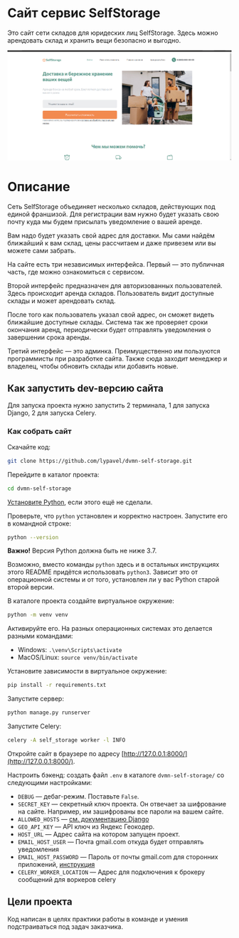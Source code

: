 # Сайт сервис SelfStorage

Это сайт сети складов для юридеских лиц SelfStorage. Здесь можно арендовать склад и хранить вещи безопасно и выгодно.

![Alt text](/storage/static/img/main_page.png "Главная страница")

# Описание

Сеть SelfStorage объединяет несколько складов, действующих под единой франшизой. Для регистрации вам нужно будет указать
свою почту куда мы будем присылать уведомление о вашей аренде.

Вам надо будет указать свой адрес для доставки. Мы сами найдём ближайший к вам склад, цены рассчитаем и даже привезем
или вы можете сами забрать.

На сайте есть три независимых интерфейса. Первый — это публичная часть, где можно ознакомиться с сервисом.

Второй интерфейс предназначен для авторизованных пользователей. Здесь происходит аренда складов. Пользователь видит
доступные склады и может арендовать склад.

После того как пользователь указал свой адрес, он сможет видеть ближайшие доступные склады. Система так же проверяет
сроки окончания аренд, периодически будет отправлять уведомления о завершении срока аренды.

Третий интерфейс — это админка. Преимущественно им пользуются программисты при разработке сайта. Также сюда заходит
менеджер и владелец, чтобы обновить склады или добавить новые.

## Как запустить dev-версию сайта

Для запуска проекта нужно запустить 2 терминала, 1 для запуска Django, 2 для запуска Celery.

### Как собрать сайт

Скачайте код:

```sh
git clone https://github.com/lypavel/dvmn-self-storage.git
```

Перейдите в каталог проекта:

```sh
cd dvmn-self-storage
```

[Установите Python](https://www.python.org/), если этого ещё не сделали.

Проверьте, что `python` установлен и корректно настроен. Запустите его в командной строке:

```sh
python --version
```

**Важно!** Версия Python должна быть не ниже 3.7.

Возможно, вместо команды `python` здесь и в остальных инструкциях этого README придётся использовать `python3`. Зависит
это от операционной системы и от того, установлен ли у вас Python старой второй версии.

В каталоге проекта создайте виртуальное окружение:

```sh
python -m venv venv
```

Активируйте его. На разных операционных системах это делается разными командами:

- Windows: `.\venv\Scripts\activate`
- MacOS/Linux: `source venv/bin/activate`

Установите зависимости в виртуальное окружение:

```sh
pip install -r requirements.txt
```

Запустите сервер:

```sh
python manage.py runserver
```

Запустите Celery:

```sh
celery -A self_storage worker -l INFO
```

Откройте сайт в браузере по адресу [http://127.0.0.1:8000/](http://127.0.0.1:8000/).

Настроить бэкенд: создать файл `.env` в каталоге `dvmn-self-storage/` со следующими настройками:

- `DEBUG` — дебаг-режим. Поставьте `False`.
- `SECRET_KEY` — секретный ключ проекта. Он отвечает за шифрование на сайте. Например, им зашифрованы все пароли на
  вашем сайте.
- `ALLOWED_HOSTS` — [см. документацию Django](https://docs.djangoproject.com/en/3.1/ref/settings/#allowed-hosts)
- `GEO_API_KEY` — API ключ из Яндекс Геокодер.
- `HOST_URL` — Адрес сайта на котором запущен проект.
- `EMAIL_HOST_USER` — Почта gmail.com откуда будет отправлять уведомления
- `EMAIL_HOST_PASSWORD` — Пароль от почты gmail.com для сторонних
  приложений, [инструкция](https://itsupport.umd.edu/itsupport?id=kb_article_view&sysparm_article=KB0015112)
- `CELERY_WORKER_LOCATION` — Адрес для подключения к брокеру сообщений для воркеров celery

## Цели проекта

Код написан в целях практики работы в команде и умения подстраиваться под задач заказчика.
